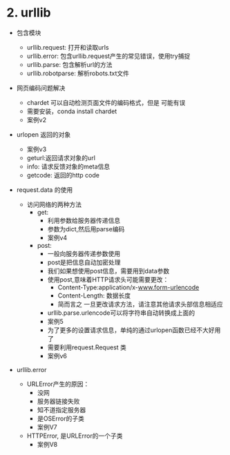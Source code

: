 # 2. urllib
- 包含模块
    - urllib.request: 打开和读取urls
    - urllib.error: 包含urllib.request产生的常见错误，使用try捕捉
    - urllib.parse: 包含解析url的方法
    - urllib.robotparse: 解析robots.txt文件
- 网页编码问题解决
    - chardet 可以自动检测页面文件的编码格式，但是 可能有误
    - 需要安装，conda install chardet
    - 案例v2
- urlopen 返回的对象
    - 案例v3
    - geturl:返回请求对象的url
    - info: 请求反馈对象的meta信息
    - getcode: 返回的http code

- request.data 的使用
    - 访问网络的两种方法
        - get:
            - 利用参数给服务器传递信息
            - 参数为dict,然后用parse编码
            - 案例v4
        - post:
            - 一般向服务器传递参数使用
            - post是把信息自动加密处理
            - 我们如果想使用post信息，需要用到data参数
            - 使用post,意味着HTTP请求头可能需要更改：
                - Content-Type:application/x-www.form-urlencode
                - Content-Length: 数据长度
                - 简而言之 一旦更改请求方法，请注意其他请求头部信息相适应
            - urllib.parse.urlencode可以将字符串自动转换成上面的
            - 案例5
            - 为了更多的设置请求信息，单纯的通过urlopen函数已经不大好用了
            - 需要利用request.Request 类
            - 案例v6
- urllib.error
    - URLError产生的原因：
        - 没网
        - 服务器链接失败
        - 知不道指定服务器
        - 是OSError的子类
        - 案例V7
    - HTTPError, 是URLError的一个子类
        - 案例V8
